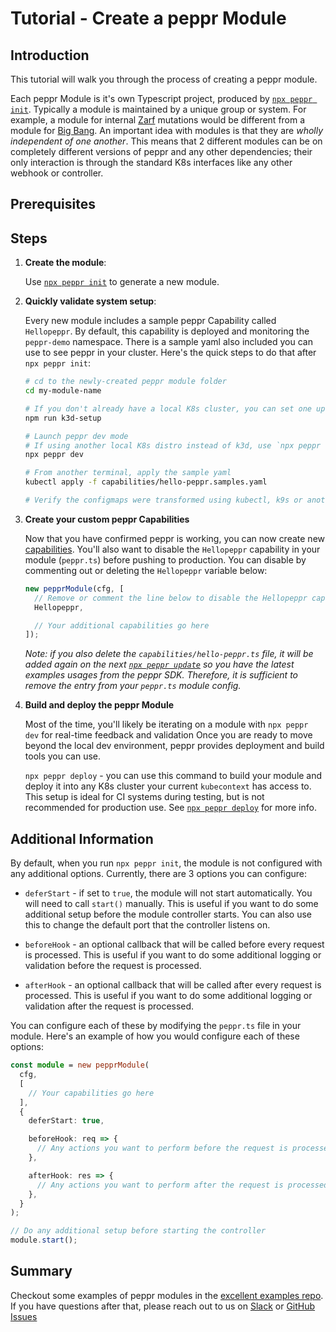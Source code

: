 # Tutorial - Create a peppr Module

## Introduction

This tutorial will walk you through the process of creating a peppr module.

Each peppr Module is it's own Typescript project, produced by [`npx peppr init`](../030_user-guide/010_peppr-cli.md#peppr-init). Typically a module is maintained by a unique group or system. For example, a module for internal [Zarf](https://zarf.dev/) mutations would be different from a module for [Big Bang](https://p1.dso.mil/products/big-bang). An important idea with modules is that they are _wholly independent of one another_. This means that 2 different modules can be on completely different versions of peppr and any other dependencies; their only interaction is through the standard K8s interfaces like any other webhook or controller.

## Prerequisites

## Steps

1. **Create the module**:

   Use [`npx peppr init`](../030_user-guide/010_peppr-cli.md#peppr-init) to generate a new module.

1. **Quickly validate system setup**:

   Every new module includes a sample peppr Capability called `Hellopeppr`. By default,
   this capability is deployed and monitoring the `peppr-demo` namespace. There is a sample
   yaml also included you can use to see peppr in your cluster. Here's the quick steps to do
   that after `npx peppr init`:

   ```bash
   # cd to the newly-created peppr module folder
   cd my-module-name

   # If you don't already have a local K8s cluster, you can set one up with k3d
   npm run k3d-setup

   # Launch peppr dev mode
   # If using another local K8s distro instead of k3d, use `npx peppr dev --host host.docker.internal`
   npx peppr dev

   # From another terminal, apply the sample yaml
   kubectl apply -f capabilities/hello-peppr.samples.yaml

   # Verify the configmaps were transformed using kubectl, k9s or another tool
   ```

1. **Create your custom peppr Capabilities**

   Now that you have confirmed peppr is working, you can now create new [capabilities](../030_user-guide/040_capabilities.md). You'll also want to disable the `Hellopeppr` capability in your module (`peppr.ts`) before pushing to production. You can disable by commenting out or deleting the `Hellopeppr` variable below:

   ```typescript
   new pepprModule(cfg, [
     // Remove or comment the line below to disable the Hellopeppr capability
     Hellopeppr,

     // Your additional capabilities go here
   ]);
   ```

   _Note: if you also delete the `capabilities/hello-peppr.ts` file, it will be added again on the next [`npx peppr update`](../030_user-guide/010_peppr-cli.md#peppr-update) so you have the latest examples usages from the peppr SDK. Therefore, it is sufficient to remove the entry from your `peppr.ts` module
   config._

1. **Build and deploy the peppr Module**

   Most of the time, you'll likely be iterating on a module with `npx peppr dev` for real-time feedback and validation Once you are ready to move beyond the local dev environment, peppr provides deployment and build tools you can use.

   `npx peppr deploy` - you can use this command to build your module and deploy it into any K8s cluster your current `kubecontext` has access to. This setup is ideal for CI systems during testing, but is not recommended for production use. See [`npx peppr deploy`](../030_user-guide/010_peppr-cli.md#peppr-deploy) for more info.

## Additional Information

By default, when you run `npx peppr init`, the module is not configured with any additional options. Currently, there are 3 options you can configure:

- `deferStart` - if set to `true`, the module will not start automatically. You will need to call `start()` manually. This is useful if you want to do some additional setup before the module controller starts. You can also use this to change the default port that the controller listens on.

- `beforeHook` - an optional callback that will be called before every request is processed. This is useful if you want to do some additional logging or validation before the request is processed.

- `afterHook` - an optional callback that will be called after every request is processed. This is useful if you want to do some additional logging or validation after the request is processed.

You can configure each of these by modifying the `peppr.ts` file in your module. Here's an example of how you would configure each of these options:

```typescript
const module = new pepprModule(
  cfg,
  [
    // Your capabilities go here
  ],
  {
    deferStart: true,

    beforeHook: req => {
      // Any actions you want to perform before the request is processed, including modifying the request.
    },

    afterHook: res => {
      // Any actions you want to perform after the request is processed, including modifying the response.
    },
  }
);

// Do any additional setup before starting the controller
module.start();
```

## Summary

Checkout some examples of peppr modules in the [excellent examples repo](https://github.com/cmwylie19/peppr-excellent-examples). If you have questions after that, please reach out to us on [Slack](https://kubernetes.slack.com/archives/C06DGH40UCB) or [GitHub Issues](https://github.com/cmwylie19/peppr/issues)
